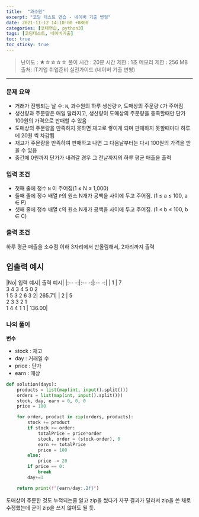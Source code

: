 ```yaml
---
title:  "과수원"
excerpt: "코딩 테스트 연습 - 네이버 기출 변형"
date: 2021-11-12 14:10:00 +0800
categories: [코테연습, python3]
tags: [코딩테스트, 네이버기출]
toc: true
toc_sticky: true
---
```


> 난이도 : ★☆☆☆☆
> 풀이 시간 : 20분
> 시간 제한 : 1초
> 메모리 제한 : 256 MB
> 출처: IT기업 취업준비 실전가이드 (네이버 기출 변형)

***

### 문제 요약
* 거래가 진행되는 날 수: `N`, 과수원의 하루 생산량 `P`, 도매상의 주문량 `C`가 주어짐
* 생산량과 주문량은 매일 달라지고, 생산량이 도매상의 주문량을 충족할때만 단가 100원의 가격으로 판매할 수 있음
* 도매상의 주문량을 만족하지 못하면 재고로 쌓이게 되며 판매하지 못할때마다 하루에 20원 씩 차감됨
* 재고가 주문량을 만족하여 판매하고 나면 그 다음날부터는 다시 100원의 가격을 받을 수 있음
* 중간에 0원까지 단가가 내려갈 경우 그 전날까지의 하루 평균 매출을 출력


### 입력 조건

* 첫째 줄에 정수 `N` 이 주어짐(1 ≤ N ≤ 1,000)
* 둘째 줄에 정수 배열 `P`의 원소 N개가 공백을 사이에 두고 주어짐. (1 ≤ a ≤ 100, a ∈ P)
* 셋째 줄에 정수 배열 `C`의 원소 N개가 공백을 사이에 두고 주어짐. (1 ≤ b ≤ 100, b ∈ C)

### 출력 조건
하루 평균 매출을 소수점 이하 3자리에서 반올림해서, 2자리까지 출력

## 입출력 예시

|No| 입력 예시| 출력 예시|
|:-- -:|:-- -:|:-- -:|
| 1 | 7 <br>3 4 3 4 5 0 2<br> 1 5 3 2 6 3 2| 265.71|
| 2 | 5 <br>   2 3 3 2 1   <br> 1 4 4 1 1  | 136.00|
<br>

### 나의 풀이

**변수**
- stock : 재고
- day : 거래일 수
- price : 단가
- earn : 매상

```python
def solution(days):
    products = list(map(int, input().split()))
    orders = list(map(int, input().split()))
    stock, day, earn = 0, 0, 0
    price = 100

    for order, product in zip(orders, products):
        stock += product
        if stock >= order:
            totalPrice = price*order
            stock, order = (stock-order), 0
            earn += totalPrice
            price = 100
        else:
            price -= 20
        if price == 0:
            break
        day+=1

    return print(f"{earn/day:.2f}")
```


도매상이 주문한 것도 누적되는줄 알고 zip을 썼다가 자꾸 결과가 달라서 zip을 쓴 채로 수정했는데 굳이 zip을 쓰지 않아도 될 듯.

